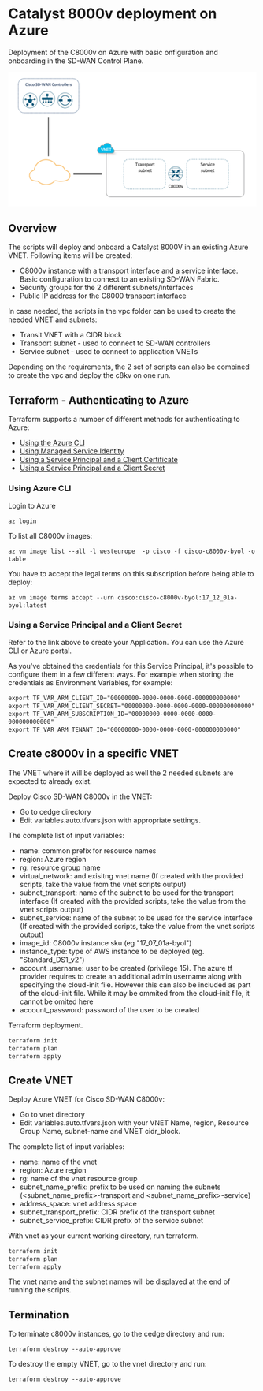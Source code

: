 # Catalyst 8000v deployment on Azure

Deployment of the C8000v on Azure with basic onfiguration and onboarding in the SD-WAN Control Plane.

![C8KV Deployment](c8000v_deployment_azure.png)

## Overview

The scripts will deploy and onboard a Catalyst 8000V in an existing Azure VNET. Following items will be created:

- C8000v instance with a transport interface and a service interface. Basic configuration to connect to an existing SD-WAN Fabric.
- Security groups for the 2 different subnets/interfaces
- Public IP address for the C8000 transport interface

In case needed, the scripts in the vpc folder can be used to create the needed VNET and subnets:

- Transit VNET with a CIDR block
- Transport subnet - used to connect to SD-WAN controllers
- Service subnet - used to connect to application VNETs

Depending on the requirements, the 2 set of scripts can also be combined to create the vpc and deploy the c8kv on one run.

## Terraform - Authenticating to Azure

Terraform supports a number of different methods for authenticating to Azure:

- [Using the Azure CLI](https://registry.terraform.io/providers/hashicorp/azurerm/latest/docs/guides/azure_cli)
- [Using Managed Service Identity](https://registry.terraform.io/providers/hashicorp/azurerm/latest/docs/guides/managed_service_identity)
- [Using a Service Principal and a Client Certificate](https://registry.terraform.io/providers/hashicorp/azurerm/latest/docs/guides/service_principal_client_certificate)
- [Using a Service Principal and a Client Secret](https://registry.terraform.io/providers/hashicorp/azurerm/latest/docs/guides/service_principal_client_secret)

### Using Azure CLI

Login to Azure

    az login

To list all C8000v images:

    az vm image list --all -l westeurope  -p cisco -f cisco-c8000v-byol -o table

You have to accept the legal terms on this subscription before being able to deploy:

    az vm image terms accept --urn cisco:cisco-c8000v-byol:17_12_01a-byol:latest

### Using a Service Principal and a Client Secret

Refer to the link above to create your Application. You can use the Azure CLI or Azure portal.

As you've obtained the credentials for this Service Principal, it's possible to configure them in a few different ways.
For example when storing the credentials as Environment Variables, for example:

    export TF_VAR_ARM_CLIENT_ID="00000000-0000-0000-0000-000000000000"
    export TF_VAR_ARM_CLIENT_SECRET="00000000-0000-0000-0000-000000000000"
    export TF_VAR_ARM_SUBSCRIPTION_ID="00000000-0000-0000-0000-000000000000"
    export TF_VAR_ARM_TENANT_ID="00000000-0000-0000-0000-000000000000"

## Create c8000v in a specific VNET

The VNET where it will be deployed as well the 2 needed subnets are expected to already exist.

Deploy Cisco SD-WAN C8000v in the VNET:

- Go to cedge directory
- Edit variables.auto.tfvars.json with appropriate settings.

The complete list of input variables:

- name: common prefix for resource names
- region: Azure region
- rg: resource group name
- virtual_network: and exisitng vnet name (If created with the provided scripts, take the value from the vnet scripts output)
- subnet_transport: name of the subnet to be used for the transport interface (If created with the provided scripts, take the value from the vnet scripts output)
- subnet_service: name of the subnet to be used for the service interface   (If created with the provided scripts, take the value from the vnet scripts output)
- image_id: C8000v instance sku (eg "17_07_01a-byol")
- instance_type: type of AWS instance to be deployed (eg. "Standard_DS1_v2")
- account_username: user to be created (privilege 15). The azure tf provider requires to create an additional admin username along with specifying the cloud-init file. However this can also be included as part of the cloud-init file. While it may be ommited from the cloud-init file, it cannot be omited here
- account_password: password of the user to be created

Terraform deployment.

    terraform init
    terraform plan
    terraform apply

## Create VNET

Deploy Azure VNET for Cisco SD-WAN C8000v:

- Go to vnet directory
- Edit variables.auto.tfvars.json with your VNET Name, region, Resource Group Name, subnet-name and VNET cidr_block.

The complete list of input variables:

- name: name of the vnet
- region: Azure region
- rg: name of the vnet resource group
- subnet_name_prefix: prefix to be used on naming the subnets (<subnet_name_prefix>-transport and <subnet_name_prefix>-service)
- address_space:   vnet address space
- subnet_transport_prefix: CIDR prefix of the transport subnet
- subnet_service_prefix: CIDR prefix of the service subnet

With vnet as your current working directory, run terraform.

    terraform init
    terraform plan
    terraform apply

The vnet name and the subnet names will be displayed at the end of running the scripts.

## Termination

To terminate c8000v instances, go to the cedge directory and run:

    terraform destroy --auto-approve

To destroy the empty VNET, go to the vnet directory and run:

    terraform destroy --auto-approve
